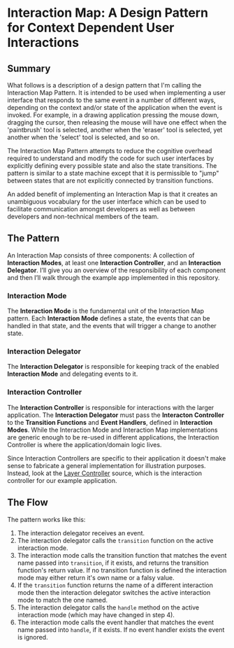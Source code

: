 # Interaction Map: A Design Pattern for Context Dependent User Interactions

## Summary
What follows is a description of a design pattern that I'm calling the Interaction Map Pattern. It is intended to be 
used when implementing a user interface that responds to the same event in a number of different ways, depending on the
context and/or state of the application when the event is invoked. For example, in a drawing application pressing the 
mouse down, dragging the cursor, then releasing the mouse will have one effect when the 'paintbrush' tool is selected,
another when the 'eraser' tool is selected, yet another when the 'select' tool is selected, and so on.

The Interaction Map Pattern attempts to reduce the cognitive overhead required to understand and modify the code for 
such user interfaces by explicitly defining every possible state and also the state transitions. The pattern is similar
to a state machine except that it is permissible to "jump" between states that are not explicitly connected by transition
functions.

An added benefit of implementing an Interaction Map is that it creates an unambiguous vocabulary for the user interface 
which can be used to facilitate communication amongst developers as well as between developers and non-technical
members of the team.

## The Pattern
An Interaction Map consists of three components: A collection of __Interaction Modes__, at least one 
__Interaction Controller__, and an __Interaction Delegator__. I’ll give you an overview of the responsibility of each 
component and then I’ll walk through the example app implemented in this repository.

### Interaction Mode
The __Interaction Mode__ is the fundamental unit of the Interaction Map pattern. Each __Interaction Mode__ defines a state, the events that can be handled in that state, and the events that will trigger a change to another state. 

### Interaction Delegator
The __Interaction Delegator__ is responsible for keeping track of the enabled __Interaction Mode__ and delegating
events to it.

### Interaction Controller
The __Interaction Controller__ is responsible for interactions with the larger application. The __Interaction Delegator__ must pass the __Interacton Controller__ to the __Transition Functions__ and __Event Handlers__, defined in __Interaction Modes__. While the Interaction Mode and Interaction Map implementations are generic enough to be re-used in different applications, the Interaction Controller is where the application/domain logic lives.

Since Interaction Controllers are specific to their application it doesn't make sense to fabricate a general implementation for illustration purposes. Instead, look at the [Layer Controller](https://github.com/carbonfive/interaction-map-example/blob/layers/src/layer-controller.js) source, which is the interaction controller for our example application.

## The Flow
The pattern works like this:
  1. The interaction delegator receives an event.
  2. The interaction delegator calls the `transition` function on the active interaction mode.
  3. The interaction mode calls the transition function that matches the event name passed into `transition`, if it exists, and returns the transition function's return value. If no transition function is defined the interaction mode may either return it's own name or a falsy value.
  4. If the `transition` function returns the name of a different interaction mode then the interaction delegator switches the active interaction mode to match the one named.
  5. The interaction delegator calls the `handle` method on the active interaction mode (which may have changed in step 4). 
  6. The interaction mode calls the event handler that matches the event name passed into `handle`, if it exists. If no event handler exists the event is ignored.
